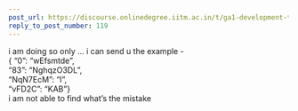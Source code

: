 ```yaml
---
post_url: https://discourse.onlinedegree.iitm.ac.in/t/ga1-development-tools-discussion-thread-tds-jan-2025/161083/120
reply_to_post_number: 119
---
```

i am doing so only … i can send u the example -  
{ “0”: “wEfsmtde”,  
“83”: “NghqzO3DL”,  
“NqN7EcM”: “I”,  
“vFD2C”: “KAB”}  
i am not able to find what’s the mistake